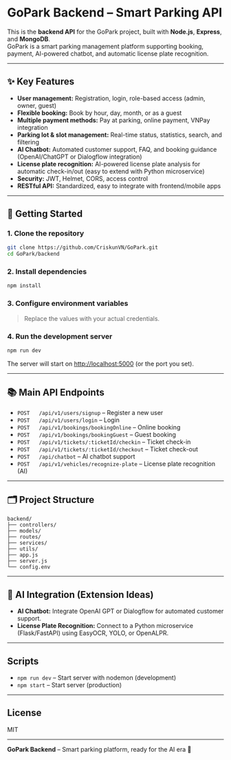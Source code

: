 # GoPark Backend – Smart Parking API

This is the **backend API** for the GoPark project, built with **Node.js**, **Express**, and **MongoDB**.  
GoPark is a smart parking management platform supporting booking, payment, AI-powered chatbot, and automatic license plate recognition.

---

## ✨ Key Features

- **User management:** Registration, login, role-based access (admin, owner, guest)
- **Flexible booking:** Book by hour, day, month, or as a guest
- **Multiple payment methods:** Pay at parking, online payment, VNPay integration
- **Parking lot & slot management:** Real-time status, statistics, search, and filtering
- **AI Chatbot:** Automated customer support, FAQ, and booking guidance (OpenAI/ChatGPT or Dialogflow integration)
- **License plate recognition:** AI-powered license plate analysis for automatic check-in/out (easy to extend with Python microservice)
- **Security:** JWT, Helmet, CORS, access control
- **RESTful API:** Standardized, easy to integrate with frontend/mobile apps

---

## 🚀 Getting Started

### 1. Clone the repository

```bash
git clone https://github.com/CriskunVN/GoPark.git
cd GoPark/backend
```

### 2. Install dependencies

```bash
npm install
```

### 3. Configure environment variables

> Replace the values with your actual credentials.

### 4. Run the development server

```bash
npm run dev
```

The server will start on [http://localhost:5000](http://localhost:5000) (or the port you set).

---

## 📚 Main API Endpoints

- `POST   /api/v1/users/signup` – Register a new user
- `POST   /api/v1/users/login` – Login
- `POST   /api/v1/bookings/bookingOnline` – Online booking
- `POST   /api/v1/bookings/bookingGuest` – Guest booking
- `POST   /api/v1/tickets/:ticketId/checkin` – Ticket check-in
- `POST   /api/v1/tickets/:ticketId/checkout` – Ticket check-out
- `POST   /api/chatbot` – AI chatbot support
- `POST   /api/v1/vehicles/recognize-plate` – License plate recognition (AI)

---

## 🗂️ Project Structure

```
backend/
├── controllers/
├── models/
├── routes/
├── services/
├── utils/
├── app.js
├── server.js
└── config.env
```

---

## 🧠 AI Integration (Extension Ideas)

- **AI Chatbot:** Integrate OpenAI GPT or Dialogflow for automated customer support.
- **License Plate Recognition:** Connect to a Python microservice (Flask/FastAPI) using EasyOCR, YOLO, or OpenALPR.

---

## Scripts

- `npm run dev` – Start server with nodemon (development)
- `npm start` – Start server (production)

---

## License

MIT

---

**GoPark Backend** – Smart parking platform, ready for the AI era 🚀
